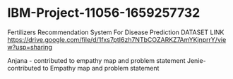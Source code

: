 # IBM-Project-11056-1659257732
Fertilizers Recommendation System For Disease Prediction
DATASET LINK
https://drive.google.com/file/d/1fxs7ptI6zh7NTbCOZARKZ7AmYKjnprrY/view?usp=sharing


Anjana - contributed to empathy map and problem statement 
Jenie-contributed to Empathy map and problem statement
